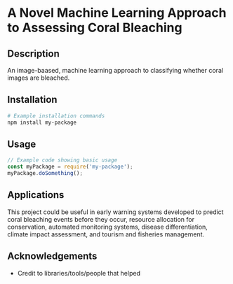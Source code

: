 # A Novel Machine Learning Approach to Assessing Coral Bleaching

## Description
An image-baased, machine learning approach to classifying whether coral images are bleached.

## Installation
```bash
# Example installation commands
npm install my-package
```

## Usage
```javascript
// Example code showing basic usage
const myPackage = require('my-package');
myPackage.doSomething();
```

## Applications
This project could be useful in early warning systems developed to predict coral bleaching events before they occur, resource allocation for conservation, automated monitoring systems, disease differentiation, climate impact assessment, and tourism and fisheries management.

## Acknowledgements
- Credit to libraries/tools/people that helped
